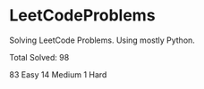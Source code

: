 # LeetCodeProblems
Solving LeetCode Problems. Using mostly Python. 

Total Solved: 98

83 Easy
14 Medium 
1 Hard
